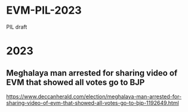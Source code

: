 # EVM-PIL-2023
PIL draft

# 2023
## Meghalaya man arrested for sharing video of EVM that showed all votes go to BJP
https://www.deccanherald.com/election/meghalaya-man-arrested-for-sharing-video-of-evm-that-showed-all-votes-go-to-bjp-1192649.html
